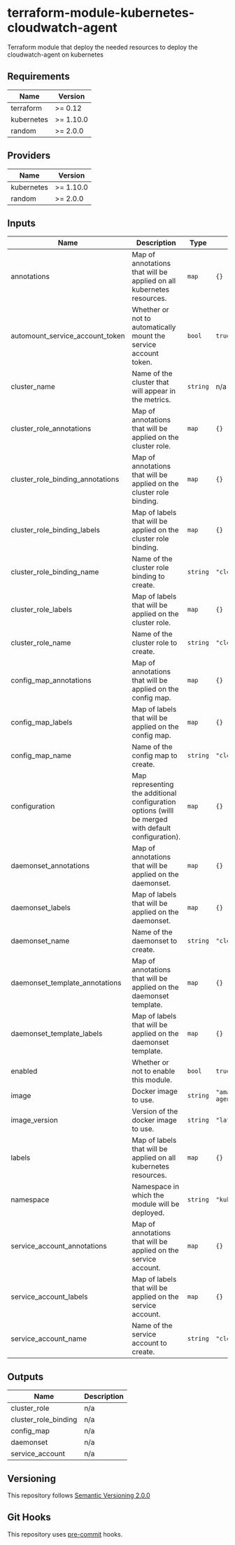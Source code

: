 # terraform-module-kubernetes-cloudwatch-agent

Terraform module that deploy the needed resources to deploy the cloudwatch-agent on kubernetes

<!-- BEGINNING OF PRE-COMMIT-TERRAFORM DOCS HOOK -->
## Requirements

| Name | Version |
|------|---------|
| terraform | >= 0.12 |
| kubernetes | >= 1.10.0 |
| random | >= 2.0.0 |

## Providers

| Name | Version |
|------|---------|
| kubernetes | >= 1.10.0 |
| random | >= 2.0.0 |

## Inputs

| Name | Description | Type | Default | Required |
|------|-------------|------|---------|:--------:|
| annotations | Map of annotations that will be applied on all kubernetes resources. | `map` | `{}` | no |
| automount\_service\_account\_token | Whether or not to automatically mount the service account token. | `bool` | `true` | no |
| cluster\_name | Name of the cluster that will appear in the metrics. | `string` | n/a | yes |
| cluster\_role\_annotations | Map of annotations that will be applied on the cluster role. | `map` | `{}` | no |
| cluster\_role\_binding\_annotations | Map of annotations that will be applied on the cluster role binding. | `map` | `{}` | no |
| cluster\_role\_binding\_labels | Map of labels that will be applied on the cluster role binding. | `map` | `{}` | no |
| cluster\_role\_binding\_name | Name of the cluster role binding to create. | `string` | `"cloudwatch-agent"` | no |
| cluster\_role\_labels | Map of labels that will be applied on the cluster role. | `map` | `{}` | no |
| cluster\_role\_name | Name of the cluster role to create. | `string` | `"cloudwatch-agent"` | no |
| config\_map\_annotations | Map of annotations that will be applied on the config map. | `map` | `{}` | no |
| config\_map\_labels | Map of labels that will be applied on the config map. | `map` | `{}` | no |
| config\_map\_name | Name of the config map to create. | `string` | `"cloudwatch-agent"` | no |
| configuration | Map representing the additional configuration options (willl be merged with default configuration). | `map` | `{}` | no |
| daemonset\_annotations | Map of annotations that will be applied on the daemonset. | `map` | `{}` | no |
| daemonset\_labels | Map of labels that will be applied on the daemonset. | `map` | `{}` | no |
| daemonset\_name | Name of the daemonset to create. | `string` | `"cloudwatch-agent"` | no |
| daemonset\_template\_annotations | Map of annotations that will be applied on the daemonset template. | `map` | `{}` | no |
| daemonset\_template\_labels | Map of labels that will be applied on the daemonset template. | `map` | `{}` | no |
| enabled | Whether or not to enable this module. | `bool` | `true` | no |
| image | Docker image to use. | `string` | `"amazon/cloudwatch-agent"` | no |
| image\_version | Version of the docker image to use. | `string` | `"latest"` | no |
| labels | Map of labels that will be applied on all kubernetes resources. | `map` | `{}` | no |
| namespace | Namespace in which the module will be deployed. | `string` | `"kube-system"` | no |
| service\_account\_annotations | Map of annotations that will be applied on the service account. | `map` | `{}` | no |
| service\_account\_labels | Map of labels that will be applied on the service account. | `map` | `{}` | no |
| service\_account\_name | Name of the service account to create. | `string` | `"cloudwatch-agent"` | no |

## Outputs

| Name | Description |
|------|-------------|
| cluster\_role | n/a |
| cluster\_role\_binding | n/a |
| config\_map | n/a |
| daemonset | n/a |
| service\_account | n/a |

<!-- END OF PRE-COMMIT-TERRAFORM DOCS HOOK -->

## Versioning
This repository follows [Semantic Versioning 2.0.0](https://semver.org/)

## Git Hooks
This repository uses [pre-commit](https://pre-commit.com/) hooks.
